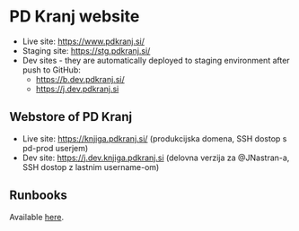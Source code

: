 # PD Kranj website
* Live site: https://www.pdkranj.si/
* Staging site: https://stg.pdkranj.si/
* Dev sites - they are automatically deployed to staging environment after push to GitHub: 
  * https://b.dev.pdkranj.si/
  * https://j.dev.pdkranj.si

## Webstore of PD Kranj
* Live site: https://knjiga.pdkranj.si/ (produkcijska domena, SSH dostop s pd-prod userjem)
* Dev site: https://j.dev.knjiga.pdkranj.si (delovna verzija za @JNastran-a, SSH dostop z lastnim username-om)

## Runbooks

Available [here](doc/runbook/).
